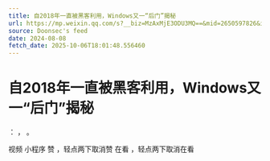 ```yaml
---
title: 自2018年一直被黑客利用，Windows又一“后门”揭秘
url: https://mp.weixin.qq.com/s?__biz=MzAxMjE3ODU3MQ==&mid=2650597826&idx=2&sn=917ffdf7b7a561c868613684fa02be9f
source: Doonsec's feed
date: 2024-08-08
fetch_date: 2025-10-06T18:01:48.556460
---
```


# 自2018年一直被黑客利用，Windows又一“后门”揭秘

：
，
。

视频
小程序
赞
，轻点两下取消赞
在看
，轻点两下取消在看